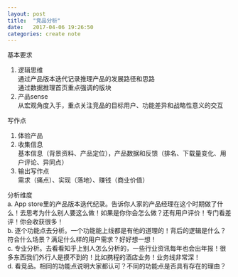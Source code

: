 ```yaml
---
layout: post
title:  "竞品分析"
date:   2017-04-06 19:26:50
categories: create note
---
```

基本要求  
1. 逻辑思维  
通过产品版本迭代记录推理产品的发展路径和思路   
通过数据推理首页重点强调的版块  
2. 产品sense  
从宏观角度入手，重点关注竞品的目标用户、功能差异和战略性意义的交互  

写作点  
1. 体验产品  
2. 收集信息  
基本信息（背景资料、产品定位），产品数据和反馈（排名、下载量变化、用户评论、异同点）  
3. 输出写作点  
需求（痛点）、实现（落地）、赚钱（商业价值）  

分析维度  
a. App store里的产品版本迭代纪录。告诉你人家的产品经理在这个时期做了什么！去思考为什么别人要这么做！如果是你你会怎么做？还有用户评价！专门看差评！你会收获很多！  
b. 逐个功能点去分析。一个功能能上线都是有他的道理的！背后的逻辑是什么？符合什么场景？满足什么样的用户需求？好好想一想！  
c. 专业分析。去看看知乎上别人怎么分析的，一些行业资讯每年也会出年报！很多东西我们外行人是摸不到的！比如携程的酒店业务！业务线非常深！  
d. 看竞品。相同的功能点说明大家都认可？不同的功能点是否具有存在的理由？  
